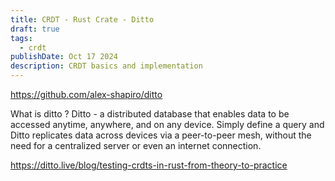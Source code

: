 ```yaml
---
title: CRDT - Rust Crate - Ditto
draft: true
tags:
  - crdt
publishDate: Oct 17 2024
description: CRDT basics and implementation
---
```

https://github.com/alex-shapiro/ditto

What is ditto ? 
Ditto - a distributed database that enables data to be accessed anytime, anywhere, and on any device. Simply define a query and Ditto replicates data across devices via a peer-to-peer mesh, without the need for a centralized server or even an internet connection.


https://ditto.live/blog/testing-crdts-in-rust-from-theory-to-practice

